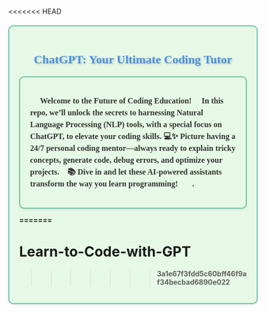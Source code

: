 <<<<<<< HEAD
<div style="background-color:#E6F9E6; padding: 20px; border-radius: 10px; box-shadow: 0 2px 4px 0 rgba(0, 0, 0, 0.1); border:2px solid #66C2A5; margin-top: 20px;">
    <h1 style="font-size:24px; font-family:Georgia, serif; color:#4A90E2; text-align:center; text-shadow: 2px 2px 4px rgba(0, 0, 0, 0.2);">
         ChatGPT: Your Ultimate Coding Tutor    </h1>
    <div style="background-color:#E6F9E6; padding: 20px; border-radius: 10px; box-shadow: 0 2px 4px 0 rgba(0, 0, 0, 0.1); border:2px solid #66C2A5; margin-top: 20px;">
        <p style="font-size:16px; font-family:Georgia, serif; line-height: 1.5em; text-indent: 20px; color:#333;">
        <strong>Welcome to the Future of Coding Education! 🌟
In this repo, we’ll unlock the secrets to harnessing Natural Language Processing (NLP) tools, with a special focus on ChatGPT, to elevate your coding skills. 💻✨ Picture having a 24/7 personal coding mentor—always ready to explain tricky concepts, generate code, debug errors, and optimize your projects. 🔧📚 Dive in and let these AI-powered assistants transform the way you learn programming! 🚀💡.
        </p>    </div>


=======
# Learn-to-Code-with-GPT
>>>>>>> 3a1e67f3fdd5c60bff46f9af34becbad6890e022
